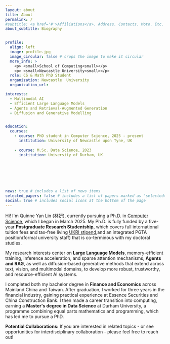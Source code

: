 ```yaml
---
layout: about
title: About
permalink: /
#subtitle: <a href='#'>Affiliations</a>. Address. Contacts. Moto. Etc.
about_subtitle: Biography


profile:
  align: left
  image: profile.jpg
  image_circular: false # crops the image to make it circular
  more_info: >
    <p> <small>School of Computing<small></p>
    <p> <small>Newcastle University<small></p>
  role: CS & Math PhD Student
  organization: Newcastle  University  
  organization_url:  

interests:
  - Multimodal AI
  - Efficient Large Language Models
  - Agents and Retrieval-Augmented Generation
  - Diffusion and Generative Modelling


education:
  courses:
    - course: PhD student in Computer Science, 2025 - present
      institution: University of Newcastle upon Tyne, UK
    
    - course: M.Sc. Data Science, 2023
      institution: University of Durham, UK
    


   



news: true # includes a list of news items
selected_papers: false # includes a list of papers marked as "selected={true}"
social: true # includes social icons at the bottom of the page
---
```


Hi! I'm Quinne Yan Lin (林妍), currently pursuing a Ph.D. in [Computer Science](https://www.ncl.ac.uk/computing/), which I began in March 2025. My Ph.D. is fully funded by a five-year **Postgraduate Research Studentship**, which covers full international tuition fees and tax-free living [UKRI stipend](https://www.ukri.org/news/ukri-is-increasing-phd-stipends-and-improving-student-support/),and an integrated PGTA position(formal university staff) that is co-terminous with my doctoral studies.

My research interests center on **Large Language Models**,  memory-efficient training, inference acceleration, and sparse attention mechanisms, **Agents and RAG**, as well as diffusion-based generative methods that extend across text, vision, and multimodal domains, to develop more robust, trustworthy, and resource-efficient AI systems.

I completed both my bachelor degree in **Finance and Economics** across Mainland China and Taiwan. After graduation, I worked for three years in the financial industry, gaining practical experience at Essence Securities and China Construction Bank. I then made a career transition into computing, earning a **Master's degree in Data Science** at Durham University, a programme combining equal parts mathematics and programming, which has led me to pursue a PhD.


**Potential Collaborations:** If you are interested in related topics - or see opportunities for interdisciplinary collaboration - please feel free to reach out!

&nbsp;
&nbsp;




